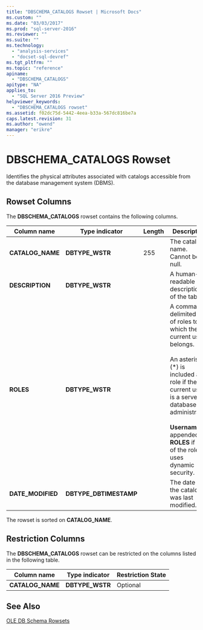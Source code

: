 ```yaml
---
title: "DBSCHEMA_CATALOGS Rowset | Microsoft Docs"
ms.custom: ""
ms.date: "03/03/2017"
ms.prod: "sql-server-2016"
ms.reviewer: ""
ms.suite: ""
ms.technology: 
  - "analysis-services"
  - "docset-sql-devref"
ms.tgt_pltfrm: ""
ms.topic: "reference"
apiname: 
  - "DBSCHEMA_CATALOGS"
apitype: "NA"
applies_to: 
  - "SQL Server 2016 Preview"
helpviewer_keywords: 
  - "DBSCHEMA_CATALOGS rowset"
ms.assetid: f02dc75d-5442-4eea-b33a-567dc816be7a
caps.latest.revision: 31
ms.author: "owend"
manager: "erikre"
---
```

# DBSCHEMA_CATALOGS Rowset
  Identifies the physical attributes associated with catalogs accessible from the database management system (DBMS).  
  
## Rowset Columns  
 The **DBSCHEMA_CATALOGS** rowset contains the following columns.  
  
|Column name|Type indicator|Length|Description|  
|-----------------|--------------------|------------|-----------------|  
|**CATALOG_NAME**|**DBTYPE_WSTR**|255|The catalog name. Cannot be null.|  
|**DESCRIPTION**|**DBTYPE_WSTR**||A human-readable description of the table.|  
|**ROLES**|**DBTYPE_WSTR**||A comma delimited list of roles to which the current user belongs.<br /><br /> An asterisk (\*) is included as a role if the current user is a server or database administrator.<br /><br /> **Username** is appended to **ROLES** if one of the roles uses dynamic security.|  
|**DATE_MODIFIED**|**DBTYPE_DBTIMESTAMP**||The date that the catalog was last modified.|  
  
 The rowset is sorted on **CATALOG_NAME**.  
  
## Restriction Columns  
 The **DBSCHEMA_CATALOGS** rowset can be restricted on the columns listed in the following table.  
  
|Column name|Type indicator|Restriction State|  
|-----------------|--------------------|-----------------------|  
|**CATALOG_NAME**|**DBTYPE_WSTR**|Optional|  
  
## See Also  
 [OLE DB Schema Rowsets](../../../analysis-services/schema-rowsets/ole-db/ole-db-schema-rowsets.md)  
  
  